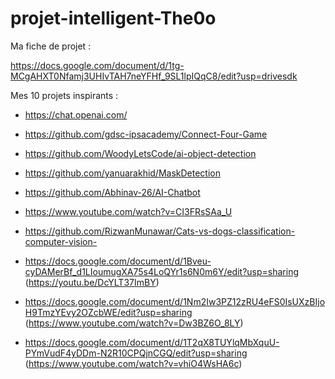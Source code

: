 # projet-intelligent-The0o

Ma fiche de projet :

https://docs.google.com/document/d/1tg-MCgAHXT0Nfamj3UHIvTAH7neYFHf_9SL1lpIQqC8/edit?usp=drivesdk

Mes 10 projets inspirants :

- https://chat.openai.com/
- https://github.com/gdsc-ipsacademy/Connect-Four-Game
- https://github.com/WoodyLetsCode/ai-object-detection
- https://github.com/yanuarakhid/MaskDetection
- https://github.com/Abhinav-26/AI-Chatbot
- https://www.youtube.com/watch?v=CI3FRsSAa_U
- https://github.com/RizwanMunawar/Cats-vs-dogs-classification-computer-vision-

- https://docs.google.com/document/d/1Bveu-cyDAMerBf_d1LIoumugXA75s4LoQYr1s6N0m6Y/edit?usp=sharing
(https://youtu.be/DcYLT37ImBY)
- https://docs.google.com/document/d/1Nm2Iw3PZ12zRU4eFS0IsUXzBIjoH9TmzYEvy2OZcbWE/edit?usp=sharing
(https://www.youtube.com/watch?v=Dw3BZ6O_8LY)
- https://docs.google.com/document/d/1T2qX8TUYlqMbXquU-PYmVudF4yDDm-N2R10CPQjnCGQ/edit?usp=sharing
(https://www.youtube.com/watch?v=vhiO4WsHA6c)
